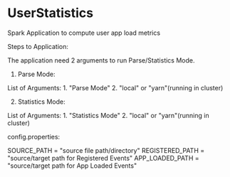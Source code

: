 # UserStatistics
Spark Application to compute user app load metrics

Steps to Application:

The application need 2 arguments to run Parse/Statistics Mode.

1. Parse Mode:

List of Arguments:
    1. "Parse Mode"
    2. "local" or "yarn"(running in cluster)

2. Statistics Mode:

List of Arguments:
    1. "Statistics Mode"
    2. "local" or "yarn"(running in cluster)
    
    
config.properties:

SOURCE_PATH = "source file path/directory"
REGISTERED_PATH = "source/target path for Registered Events"
APP_LOADED_PATH = "source/target path for App Loaded Events"